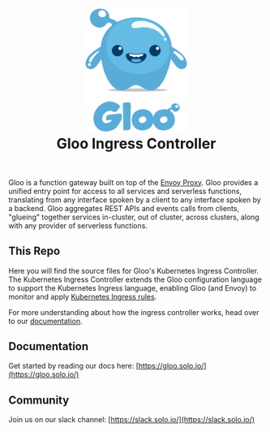
<h1 align="center">
    <img src="Gloo-01.png" alt="Gloo" width="200" height="242">
  <br>
  Gloo Ingress Controller
</h1>


<h4 align="center"></h4>
<BR>

Gloo is a function gateway built on top of the [Envoy Proxy](https://www.Envoyproxy.io). Gloo provides a unified entry point
for access to all services and serverless functions, translating from any interface spoken by a client to any interface
spoken by a backend. Gloo aggregates REST APIs and events calls from clients, "glueing" together services in-cluster, 
out of cluster, across clusters, along with any provider of serverless functions.

This Repo 
----
Here you will find the source files for Gloo's Kubernetes Ingress Controller. The Kubernetes Ingress Controller
extends the Gloo configuration language to support the Kubernetes Ingress language, enabling Gloo (and Envoy) to 
monitor and apply [Kubernetes Ingress rules](https://kubernetes.io/docs/concepts/services-networking/ingress/).

For more understanding about how the ingress controller works, head over to
our [documentation](https://gloo.solo.io).

Documentation
-----

Get started by reading our docs here: [https://gloo.solo.io/](https://gloo.solo.io/)

Community
-----
Join us on our slack channel: [https://slack.solo.io/](https://slack.solo.io/)
